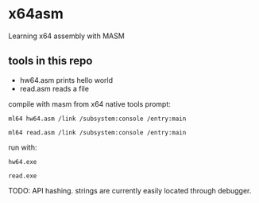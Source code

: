 # x64asm
Learning x64 assembly with MASM

## tools in this repo
- hw64.asm prints hello world
- read.asm reads a file

compile with masm from x64 native tools prompt:

```ml64 hw64.asm /link /subsystem:console /entry:main```

```ml64 read.asm /link /subsystem:console /entry:main```

run with:

```hw64.exe```

```read.exe```

TODO: API hashing. strings are currently easily located through debugger.
